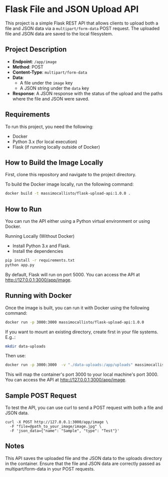 # Flask File and JSON Upload API

This project is a simple Flask REST API that allows clients to upload both a file and JSON data via a `multipart/form-data` POST request. The uploaded file and JSON data are saved to the local filesystem.

## Project Description

- **Endpoint**: `/app/image`
- **Method**: POST
- **Content-Type**: `multipart/form-data`
- **Data**: 
  - A file under the `image` key
  - A JSON string under the `data` key
- **Response**: A JSON response with the status of the upload and the paths where the file and JSON were saved.

## Requirements

To run this project, you need the following:

- Docker
- Python 3.x (for local execution)
- Flask (if running locally outside of Docker)

## How to Build the Image Locally

First, clone this repository and navigate to the project directory.

To build the Docker image locally, run the following command:

```bash
docker build -t massimocallisto/flask-upload-api:1.0.0 .
```

## How to Run
You can run the API either using a Python virtual environment or using Docker.

Running Locally (Without Docker)
* Install Python 3.x and Flask.
* Install the dependencies 

 ```bash
pip install -r requirements.txt
python app.py
```

By default, Flask will run on port 5000. You can access the API at http://127.0.0.1:3000/app/image.

## Running with Docker
Once the image is built, you can run it with Docker using the following command:

```bash
docker run -p 3000:3000 massimocallisto/flask-upload-api:1.0.0
```

If you want to mount an existing directory, create first in your file systems. E.g..: 

 ```bash
mkdir data-uploads
```

Then use:
```bash
docker run -p 3000:3000  -v "./data-uploads:/app/uploads" massimocallisto/flask-upload-api:1.0.0
```


This will map the container's port 3000 to your local machine's port 3000. You can access the API at http://127.0.0.1:3000/app/image.

## Sample POST Request
To test the API, you can use curl to send a POST request with both a file and JSON data.

```
curl -X POST http://127.0.0.1:3000/app/image \
  -F "file=@path_to_your_image/image.jpg" \
  -F 'json_data={"name": "Sample", "type": "Test"}'
```

## Notes
This API saves the uploaded file and the JSON data to the uploads directory in the container.
Ensure that the file and JSON data are correctly passed as multipart/form-data in your POST requests.
